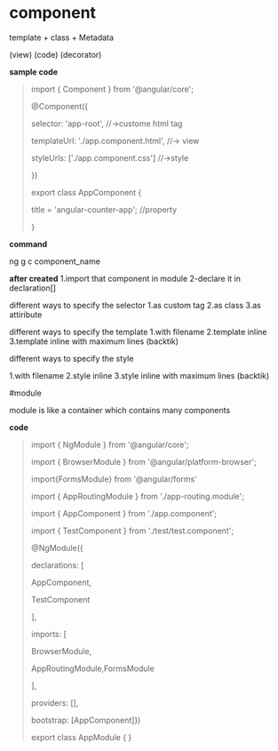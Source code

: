 # component

template + class + Metadata

(view)    (code)    (decorator)


**sample code**

>import { Component } from '@angular/core';
>
>
>@Component({
>
>
>  selector: 'app-root',                      //->custome html tag
>
>
>  templateUrl: './app.component.html',        //-> view
>
>
>  styleUrls: ['./app.component.css']          //->style
>
>
>})
>
>export class AppComponent {
>
>  title = 'angular-counter-app';               //property
>
>}
>

**command**

ng g c component_name

**after created**
1.import that component in module
2-declare it in declaration[]

different ways to specify the selector
1.as custom tag
2.as class
3.as attiribute

different ways to specify the template
1.with filename
2.template inline
3.template inline with maximum lines (backtik)

different ways to specify the style

1.with filename
2.style inline
3.style inline with maximum lines (backtik)

#module

module is like a container which contains many components 

**code**

>import { NgModule } from '@angular/core';
>
>
>import { BrowserModule } from '@angular/platform-browser';
>
>
>import{FormsModule} from '@angular/forms'
>
>
>import { AppRoutingModule } from './app-routing.module';
>
>
>import { AppComponent } from './app.component';
>
>import { TestComponent } from './test/test.component';
>
>@NgModule({
>
>
>declarations: [
>
>    AppComponent,
>
>    TestComponent
>
>  ],
>
>
>  imports: [
>
>
>    BrowserModule,
>
>    AppRoutingModule,FormsModule
>
>
>  ],
>
>
>  providers: [],
>
>
>
>  bootstrap: [AppComponent]})
>
>
>export class AppModule { }


